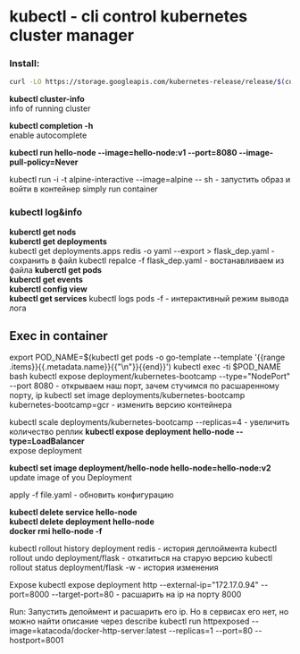 # kubectl - cli control kubernetes cluster manager

### Install:
```bash
curl -LO https://storage.googleapis.com/kubernetes-release/release/$(curl -s https://storage.googleapis.com/kubernetes-release/release/stable.txt)/bin/linux/amd64/kubectl && sudo chmod +x ./kubectl && sudo sudo mv ./kubectl /usr/local/bin/kubectl

```

**kubectl cluster-info**  
info of running cluster

**kubectl completion -h**  
enable autocomplete

**kubectl run hello-node --image=hello-node:v1 --port=8080 --image-pull-policy=Never**  

kubectl run -i -t alpine-interactive --image=alpine -- sh - запустить образ и войти в контейнер
simply run container

### kubectl log&info 
**kuberctl get nods**  
**kuberctl get deployments**  
kubectl get deployments.apps redis -o yaml --export > flask_dep.yaml - сохранить в файл
kubectl repalce -f flask_dep.yaml - востанавливаем из файла
**kuberctl get pods**  
**kuberctl get events**  
**kuberctl config view**  
**kubectl get services**
kubectl logs pods -f - интерактивный режим вывода лога


## Exec in container
export POD_NAME=$(kubectl get pods -o go-template --template '{{range .items}}{{.metadata.name}}{{"\n"}}{{end}}')
kubectl exec -ti $POD_NAME bash
kubectl expose deployment/kubernetes-bootcamp --type="NodePort" --port 8080 - открываем наш порт, зачем стучимся по расшаренному порту, ip
kubectl set image deployments/kubernetes-bootcamp kubernetes-bootcamp=gcr - изменить версию контейнера

kubectl scale deployments/kubernetes-bootcamp --replicas=4 - увеличить количество реплик
**kubectl expose deployment hello-node --type=LoadBalancer**  
expose deployment 

**kubectl set image deployment/hello-node hello-node=hello-node:v2**  
update image of you Deployment

apply -f file.yaml - обновить конфигурацию


**kubectl delete service hello-node**  
**kubectl delete deployment hello-node**  
**docker rmi hello-node -f**  


kubectl rollout history deployment redis - история деплоймента
kubectl rollout undo deployment/flask - откатиться на старую версию
kubectl rollout status deployment/flask -w - история изменения

Expose
kubectl expose deployment http --external-ip="172.17.0.94" --port=8000 --target-port=80 - расшарить на ip на порту 8000

Run:
Запустить депоймент и расшарить его ip. Но в сервисах его нет, но можно найти описание через describe
kubectl run httpexposed --image=katacoda/docker-http-server:latest --replicas=1 --port=80 --hostport=8001
